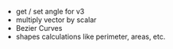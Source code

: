 - get / set angle for v3
- multiply vector by scalar
- Bezier Curves
- shapes calculations like perimeter, areas, etc.

